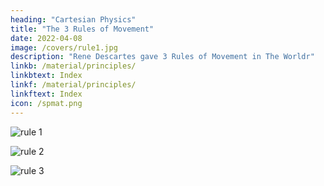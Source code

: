 ```yaml
---
heading: "Cartesian Physics"
title: "The 3 Rules of Movement"
date: 2022-04-08
image: /covers/rule1.jpg
description: "Rene Descartes gave 3 Rules of Movement in The Worldr"
linkb: /material/principles/
linkbtext: Index
linkf: /material/principles/
linkftext: Index
icon: /spmat.png
---
```



![rule 1](/covers/rule1.jpg)


![rule 2](/covers/rule2.jpg)


![rule 3](/covers/rule3.jpg)